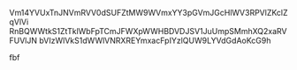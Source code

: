 Vm14YVUxTnJNVmRVV0dSUFZtMW9WVmxYY3pGVmJGcHlWV3RPVlZKclZqVlVi
RnBQWWtkS1ZtTklWbFpTCmJFWXpWWHBDVDJSV1JuUmpSMmhXQ2xaRVFUVlJN
bVIzWlVkS1dWWlVNRXREYmxacFpIYzlQUW9LYVdGdAoKcG9h

fbf